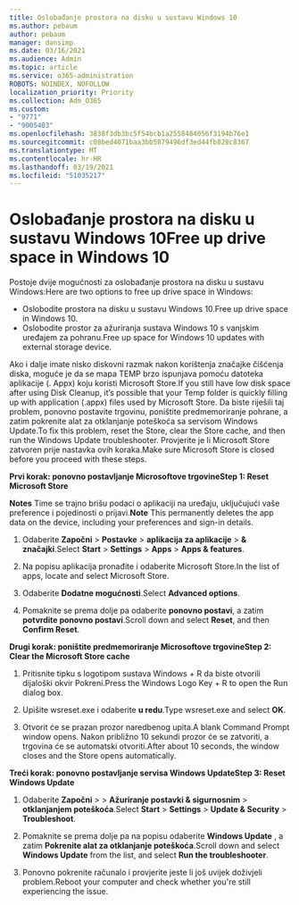 ```yaml
---
title: Oslobađanje prostora na disku u sustavu Windows 10
ms.author: pebaum
author: pebaum
manager: dansimp
ms.date: 03/16/2021
ms.audience: Admin
ms.topic: article
ms.service: o365-administration
ROBOTS: NOINDEX, NOFOLLOW
localization_priority: Priority
ms.collection: Adm_O365
ms.custom:
- "9771"
- "9005403"
ms.openlocfilehash: 3838f3db3bc5f54bcb1a2558484056f3194b76e1
ms.sourcegitcommit: c08bed4071baa3bb5879496df3ed44fb828c8367
ms.translationtype: MT
ms.contentlocale: hr-HR
ms.lasthandoff: 03/19/2021
ms.locfileid: "51035217"
---
```

# <a name="free-up-drive-space-in-windows-10"></a><span data-ttu-id="438b0-102">Oslobađanje prostora na disku u sustavu Windows 10</span><span class="sxs-lookup"><span data-stu-id="438b0-102">Free up drive space in Windows 10</span></span>

<span data-ttu-id="438b0-103">Postoje dvije mogućnosti za oslobađanje prostora na disku u sustavu Windows:</span><span class="sxs-lookup"><span data-stu-id="438b0-103">Here are two options to free up drive space in Windows:</span></span>

- <span data-ttu-id="438b0-104">Oslobodite prostora na disku u sustavu Windows 10.</span><span class="sxs-lookup"><span data-stu-id="438b0-104">Free up drive space in Windows 10.</span></span>
- <span data-ttu-id="438b0-105">Oslobodite prostor za ažuriranja sustava Windows 10 s vanjskim uređajem za pohranu.</span><span class="sxs-lookup"><span data-stu-id="438b0-105">Free up space for Windows 10 updates with external storage device.</span></span>

<span data-ttu-id="438b0-106">Ako i dalje imate nisko diskovni razmak nakon korištenja značajke čišćenja diska, moguće je da se mapa TEMP brzo ispunjava pomoću datoteka aplikacije (. Appx) koju koristi Microsoft Store.</span><span class="sxs-lookup"><span data-stu-id="438b0-106">If you still have low disk space after using Disk Cleanup, it’s possible that your Temp folder is quickly filling up with application (.appx) files used by Microsoft Store.</span></span> <span data-ttu-id="438b0-107">Da biste riješili taj problem, ponovno postavite trgovinu, poništite predmemoriranje pohrane, a zatim pokrenite alat za otklanjanje poteškoća sa servisom Windows Update.</span><span class="sxs-lookup"><span data-stu-id="438b0-107">To fix this problem, reset the Store, clear the Store cache, and then run the Windows Update troubleshooter.</span></span> <span data-ttu-id="438b0-108">Provjerite je li Microsoft Store zatvoren prije nastavka ovih koraka.</span><span class="sxs-lookup"><span data-stu-id="438b0-108">Make sure Microsoft Store is closed before you proceed with these steps.</span></span>

<span data-ttu-id="438b0-109">**Prvi korak: ponovno postavljanje Microsoftove trgovine**</span><span class="sxs-lookup"><span data-stu-id="438b0-109">**Step 1: Reset Microsoft Store**</span></span>

<span data-ttu-id="438b0-110">**Notes** Time se trajno brišu podaci o aplikaciji na uređaju, uključujući vaše preference i pojedinosti o prijavi.</span><span class="sxs-lookup"><span data-stu-id="438b0-110">**Note** This permanently deletes the app data on the device, including your preferences and sign-in details.</span></span>

1. <span data-ttu-id="438b0-111">Odaberite **Započni**  >  **Postavke**  >  **aplikacija za aplikacije**  >  **& značajki**.</span><span class="sxs-lookup"><span data-stu-id="438b0-111">Select **Start** > **Settings** > **Apps** > **Apps & features**.</span></span>

1. <span data-ttu-id="438b0-112">Na popisu aplikacija pronađite i odaberite Microsoft Store.</span><span class="sxs-lookup"><span data-stu-id="438b0-112">In the list of apps, locate and select Microsoft Store.</span></span>

1. <span data-ttu-id="438b0-113">Odaberite **Dodatne mogućnosti**.</span><span class="sxs-lookup"><span data-stu-id="438b0-113">Select **Advanced options**.</span></span>

1. <span data-ttu-id="438b0-114">Pomaknite se prema dolje pa odaberite **ponovno postavi**, a zatim **potvrdite ponovno postavi**.</span><span class="sxs-lookup"><span data-stu-id="438b0-114">Scroll down and select **Reset**, and then **Confirm Reset**.</span></span>

<span data-ttu-id="438b0-115">**Drugi korak: poništite predmemoriranje Microsoftove trgovine**</span><span class="sxs-lookup"><span data-stu-id="438b0-115">**Step 2: Clear the Microsoft Store cache**</span></span>

1. <span data-ttu-id="438b0-116">Pritisnite tipku s logotipom sustava Windows + R da biste otvorili dijaloški okvir Pokreni.</span><span class="sxs-lookup"><span data-stu-id="438b0-116">Press the Windows Logo Key + R to open the Run dialog box.</span></span>

1. <span data-ttu-id="438b0-117">Upišite wsreset.exe i odaberite **u redu**.</span><span class="sxs-lookup"><span data-stu-id="438b0-117">Type wsreset.exe and select **OK**.</span></span>

1. <span data-ttu-id="438b0-118">Otvorit će se prazan prozor naredbenog upita.</span><span class="sxs-lookup"><span data-stu-id="438b0-118">A blank Command Prompt window opens.</span></span> <span data-ttu-id="438b0-119">Nakon približno 10 sekundi prozor će se zatvoriti, a trgovina će se automatski otvoriti.</span><span class="sxs-lookup"><span data-stu-id="438b0-119">After about 10 seconds, the window closes and the Store opens automatically.</span></span>

<span data-ttu-id="438b0-120">**Treći korak: ponovno postavljanje servisa Windows Update**</span><span class="sxs-lookup"><span data-stu-id="438b0-120">**Step 3: Reset Windows Update**</span></span>

1. <span data-ttu-id="438b0-121">Odaberite **Započni**  >    >  **Ažuriranje postavki & sigurnosnim**  >  **otklanjanjem poteškoća**.</span><span class="sxs-lookup"><span data-stu-id="438b0-121">Select **Start** > **Settings** > **Update & Security** > **Troubleshoot**.</span></span>

1. <span data-ttu-id="438b0-122">Pomaknite se prema dolje pa na popisu odaberite **Windows Update** , a zatim **Pokrenite alat za otklanjanje poteškoća**.</span><span class="sxs-lookup"><span data-stu-id="438b0-122">Scroll down and select **Windows Update** from the list, and select **Run the troubleshooter**.</span></span>

1. <span data-ttu-id="438b0-123">Ponovno pokrenite računalo i provjerite jeste li još uvijek doživjeli problem.</span><span class="sxs-lookup"><span data-stu-id="438b0-123">Reboot your computer and check whether you're still experiencing the issue.</span></span>

